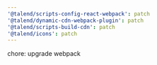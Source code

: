 ```yaml
---
'@talend/scripts-config-react-webpack': patch
'@talend/dynamic-cdn-webpack-plugin': patch
'@talend/scripts-build-cdn': patch
'@talend/icons': patch
---
```


chore: upgrade webpack
